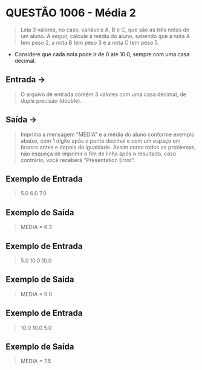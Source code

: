 # QUESTÃO 1006 - Média 2

> Leia 3 valores, no caso, variáveis A, B e C, que são as três notas de um aluno. A seguir, calcule a média do aluno, sabendo que a nota A tem peso 2, a nota B tem peso 3 e a nota C tem peso 5. 

- Considere que cada nota pode ir de 0 até 10.0, sempre com uma casa decimal.

## Entrada ->
> O arquivo de entrada contém 3 valores com uma casa decimal, de dupla precisão (double).

## Saída ->
> Imprima a mensagem "MEDIA" e a média do aluno conforme exemplo abaixo, com 1 dígito após o ponto decimal e com um espaço em branco antes e depois da igualdade. Assim como todos os problemas, não esqueça de imprimir o fim de linha após o resultado, caso contrário, você receberá "Presentation Error".

## Exemplo de Entrada
> 5.0
> 6.0
> 7.0

## Exemplo de Saída
> MEDIA = 6.3

## Exemplo de Entrada
> 5.0
> 10.0
> 10.0

## Exemplo de Saída
> MEDIA = 9.0

## Exemplo de Entrada
> 10.0
> 10.0
> 5.0

## Exemplo de Saída
> MEDIA = 7.5

